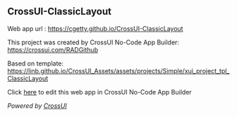 ## CrossUI-ClassicLayout
Web app url : https://cgetty.github.io/CrossUI-ClassicLayout

This project was created by CrossUI No-Code App Builder: https://crossui.com/RADGithub

Based on template: https://linb.github.io/CrossUI_Assets/assets/projects/Simple/xui_project_tpl_ClassicLayout

Click [here](https://crossui.com/RADGithub/#!from=github&owner=cgetty&repo=CrossUI-ClassicLayout) to edit this web app in CrossUI No-Code App Builder

<i>Powered by [CrossUI](https://crossui.com)</i>
